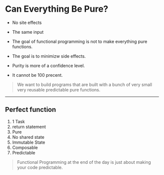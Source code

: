 # Can Everything Be Pure?

- No site effects
- The same input

- The goal of functional programming is not to make everything pure functions.
- The goal is to minimizw side effects.

- Purity is more of a confidence level.
- It cannot be 100 precent.

> We want to build programs that are built with a bunch of very small very reusable predictable pure functions.

---

## Perfect function

1. 1 Task
2. return statement
3. Pure
4. No shared state
5. Immutable State
6. Composable
7. Predictable

> Functional Programming at the end of the day is just about making your code predictable.
